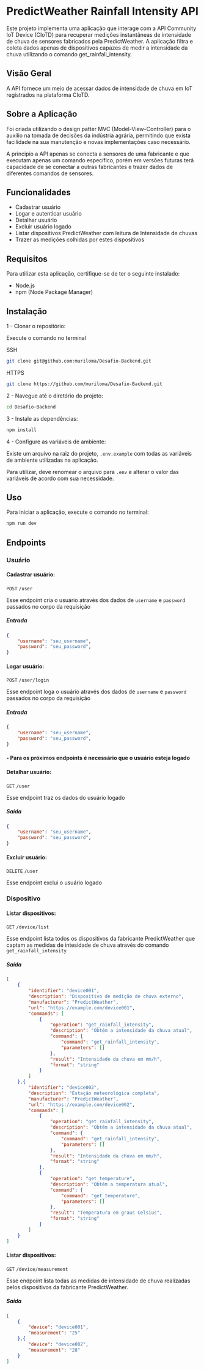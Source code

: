 # PredictWeather Rainfall Intensity API

Este projeto implementa uma aplicação que interage com a API Community IoT Device (CIoTD) para recuperar medições instantâneas de intensidade de chuva de sensores fabricados pela PredictWeather. A aplicação filtra e coleta dados apenas de dispositivos capazes de medir a intensidade da chuva utilizando o comando get_rainfall_intensity.

## Visão Geral

A API fornece um meio de acessar dados de intensidade de chuva em IoT registrados na plataforma CIoTD.

## Sobre a Aplicação

Foi criada utilizando o design patter MVC (Model-View-Controller) para o auxílio na tomada de decisões da indústria agrária, permitindo que exista facilidade na sua manutenção e novas implementações caso necessário.

A principio a API apenas se conecta a sensores de uma fabricante e que executam apenas um comando específico, porém em versões futuras terá capacidade de se conectar a outras fabricantes e trazer dados de diferentes comandos de sensores.

## Funcionalidades

 - Cadastrar usuário
 - Logar e autenticar usuário
 - Detalhar usuário
 - Excluir usuário logado
 - Listar dispositivos PredictWeather com leitura de Intensidade de chuvas
 - Trazer as medições colhidas por estes dispositivos

## Requisitos 

Para utilizar esta aplicação, certifique-se de ter o seguinte instalado:

- Node.js
- npm (Node Package Manager)

## Instalação

1 - Clonar o repositório:

Execute o comando no terminal

SSH
```bash
git clone git@github.com:muriloma/Desafio-Backend.git
```
HTTPS
```bash
git clone https://github.com/muriloma/Desafio-Backend.git
```

2 - Navegue até o diretório do projeto:

```bash
cd Desafio-Backend
```
3 - Instale as dependências:
```bash
npm install
```
4 - Configure as variáveis de ambiente:

Existe um arquivo na raiz do projeto, `.env.example` com todas as variáveis de ambiente utilizadas na aplicação.

Para utilizar, deve renomear o arquivo para `.env` e alterar o valor das variáveis de acordo com sua necessidade.

## Uso

Para iniciar a aplicação, execute o comando no terminal:

```bash
npm run dev
```
## Endpoints

### Usuário

#### Cadastrar usuário: 
`POST` `/user`

Esse endpoint cria o usuário através dos dados de `username` e `password` passados no corpo da requisição

##### Entrada
```json
{
    "username": "seu_username",
    "password": "seu_password",
}
```

#### Logar usuário: 
`POST` `/user/login`

Esse endpoint loga o usuário através dos dados de `username` e `password` passados no corpo da requisição

##### Entrada
```json
{
    "username": "seu_username",
    "password": "seu_password",
}
```
#### - Para os próximos endpoints é necessário que o usuário esteja logado 

#### Detalhar usuário: 
`GET` `/user`

Esse endpoint traz os dados do usuário logado

##### Saída
```json
{
    "username": "seu_username",
    "password": "seu_password",
}
```

#### Excluir usuário: 
`DELETE` `/user`

Esse endpoint exclui o usuário logado

### Dispositivo

#### Listar dispositivos: 
`GET` `/device/list`

Esse endpoint lista todos os dispositivos da fabricante PredictWeather que captam as medidas de intesidade de chuva através do comando `get_rainfall_intensity` 

##### Saída
```json
[
    {
        "identifier": "device001",
        "description": "Dispositivo de medição de chuva externo",
        "manufacturer": "PredictWeather",
        "url": "https://example.com/device001",
        "commands": [
            {
                "operation": "get_rainfall_intensity",
                "description": "Obtém a intensidade da chuva atual",
                "command": {
                    "command": "get_rainfall_intensity",
                    "parameters": []
                },
                "result": "Intensidade da chuva em mm/h",
                "format": "string"
            }
        ]
    },{
        "identifier": "device002",
        "description": "Estação meteorológica completa",
        "manufacturer": "PredictWeather",
        "url": "https://example.com/device002",
        "commands": [
            {
                "operation": "get_rainfall_intensity",
                "description": "Obtém a intensidade da chuva atual",
                "command": {
                    "command": "get_rainfall_intensity",
                    "parameters": []
                },
                "result": "Intensidade da chuva em mm/h",
                "format": "string"
            },
            {
                "operation": "get_temperature",
                "description": "Obtém a temperatura atual",
                "command": {
                    "command": "get_temperature",
                    "parameters": []
                },
                "result": "Temperatura em graus Celsius",
                "format": "string"
            }
        ]
    }
]
```

#### Listar dispositivos: 
`GET` `/device/measurement`

Esse endpoint lista todas as medidas de intensidade de chuva realizadas pelos dispositivos da fabricante PredictWeather.

##### Saída
```json
[
    {
        "device": "device001",
        "measurement": "25"
    },{
        "device": "device002",
        "measurement": "28"
    }
]
```